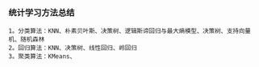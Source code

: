 ### 统计学习方法总结
   
    1。分类算法：KNN、朴素贝叶斯、决策树、逻辑斯谛回归与最大熵模型、决策树、支持向量机、随机森林
    2。回归算法：KNN、决策树、线性回归、岭回归
    3。聚类算法：KMeans、
    
    
    
    
    